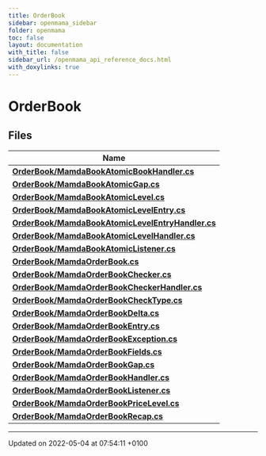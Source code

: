 ```yaml
---
title: OrderBook
sidebar: openmama_sidebar
folder: openmama
toc: false
layout: documentation
with_title: false
sidebar_url: /openmama_api_reference_docs.html
with_doxylinks: true
---
```


# OrderBook



## Files

| Name           |
| -------------- |
| **[OrderBook/MamdaBookAtomicBookHandler.cs](MamdaBookAtomicBookHandler_8cs.html#file-mamdabookatomicbookhandler.cs)**  |
| **[OrderBook/MamdaBookAtomicGap.cs](MamdaBookAtomicGap_8cs.html#file-mamdabookatomicgap.cs)**  |
| **[OrderBook/MamdaBookAtomicLevel.cs](MamdaBookAtomicLevel_8cs.html#file-mamdabookatomiclevel.cs)**  |
| **[OrderBook/MamdaBookAtomicLevelEntry.cs](MamdaBookAtomicLevelEntry_8cs.html#file-mamdabookatomiclevelentry.cs)**  |
| **[OrderBook/MamdaBookAtomicLevelEntryHandler.cs](MamdaBookAtomicLevelEntryHandler_8cs.html#file-mamdabookatomiclevelentryhandler.cs)**  |
| **[OrderBook/MamdaBookAtomicLevelHandler.cs](MamdaBookAtomicLevelHandler_8cs.html#file-mamdabookatomiclevelhandler.cs)**  |
| **[OrderBook/MamdaBookAtomicListener.cs](MamdaBookAtomicListener_8cs.html#file-mamdabookatomiclistener.cs)**  |
| **[OrderBook/MamdaOrderBook.cs](MamdaOrderBook_8cs.html#file-mamdaorderbook.cs)**  |
| **[OrderBook/MamdaOrderBookChecker.cs](MamdaOrderBookChecker_8cs.html#file-mamdaorderbookchecker.cs)**  |
| **[OrderBook/MamdaOrderBookCheckerHandler.cs](MamdaOrderBookCheckerHandler_8cs.html#file-mamdaorderbookcheckerhandler.cs)**  |
| **[OrderBook/MamdaOrderBookCheckType.cs](MamdaOrderBookCheckType_8cs.html#file-mamdaorderbookchecktype.cs)**  |
| **[OrderBook/MamdaOrderBookDelta.cs](MamdaOrderBookDelta_8cs.html#file-mamdaorderbookdelta.cs)**  |
| **[OrderBook/MamdaOrderBookEntry.cs](MamdaOrderBookEntry_8cs.html#file-mamdaorderbookentry.cs)**  |
| **[OrderBook/MamdaOrderBookException.cs](MamdaOrderBookException_8cs.html#file-mamdaorderbookexception.cs)**  |
| **[OrderBook/MamdaOrderBookFields.cs](MamdaOrderBookFields_8cs.html#file-mamdaorderbookfields.cs)**  |
| **[OrderBook/MamdaOrderBookGap.cs](MamdaOrderBookGap_8cs.html#file-mamdaorderbookgap.cs)**  |
| **[OrderBook/MamdaOrderBookHandler.cs](MamdaOrderBookHandler_8cs.html#file-mamdaorderbookhandler.cs)**  |
| **[OrderBook/MamdaOrderBookListener.cs](MamdaOrderBookListener_8cs.html#file-mamdaorderbooklistener.cs)**  |
| **[OrderBook/MamdaOrderBookPriceLevel.cs](MamdaOrderBookPriceLevel_8cs.html#file-mamdaorderbookpricelevel.cs)**  |
| **[OrderBook/MamdaOrderBookRecap.cs](MamdaOrderBookRecap_8cs.html#file-mamdaorderbookrecap.cs)**  |






-------------------------------

Updated on 2022-05-04 at 07:54:11 +0100
